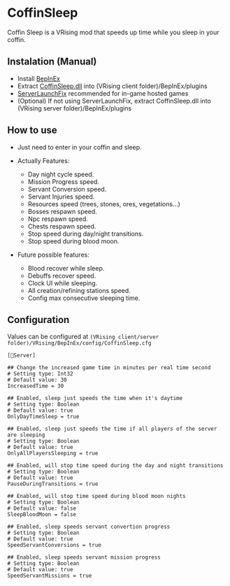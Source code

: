 # CoffinSleep

Coffin Sleep is a VRising mod that speeds up time while you sleep in your coffin.

## Instalation (Manual)

* Install [BepInEx](https://docs.bepinex.dev/master/articles/user_guide/installation/index.html)
* Extract [CoffinSleep.dll](https://github.com/caioreix/CoffinSleep/releases) into (VRising client folder)/BepInEx/plugins
* [ServerLaunchFix](https://v-rising.thunderstore.io/package/Mythic/ServerLaunchFix/) recommended for in-game hosted
  games
* (Optional) If not using ServerLaunchFix, extract CoffinSleep.dll into (VRising server folder)/BepInEx/plugins

## How to use

* Just need to enter in your coffin and sleep.

* Actually Features:
  - Day night cycle speed.
  - Mission Progress speed.
  - Servant Conversion speed.
  - Servant Injuries speed. 
  - Resources speed (trees, stones, ores, vegetations...)
  - Bosses respawn speed.
  - Npc respawn speed.
  - Chests respawn speed.
  - Stop speed during day/night transitions.
  - Stop speed during blood moon.

* Future possible features:
  - Blood recover while sleep.
  - Debuffs recover speed.
  - Clock UI while sleeping.
  - All creation/refining stations speed.
  - Config max consecutive sleeping time.

## Configuration

Values can be configured at `(VRising client/server folder)/VRising/BepInEx/config/CoffinSleep.cfg`

```
[🔧Server]

## Change the increased game time in minutes per real time second
# Setting type: Int32
# Default value: 30
IncreasedTime = 30

## Enabled, sleep just speeds the time when it's daytime
# Setting type: Boolean
# Default value: true
OnlyDayTimeSleep = true

## Enabled, sleep just speeds the time if all players of the server are sleeping
# Setting type: Boolean
# Default value: true
OnlyAllPlayersSleeping = true

## Enabled, will stop time speed during the day and night transitions
# Setting type: Boolean
# Default value: true
PauseDuringTransitions = true

## Enabled, will stop time speed during blood moon nights
# Setting type: Boolean
# Default value: false
SleepBloodMoon = false

## Enabled, sleep speeds servant convertion progress
# Setting type: Boolean
# Default value: true
SpeedServantConversions = true

## Enabled, sleep speeds servant mission progress
# Setting type: Boolean
# Default value: true
SpeedServantMissions = true
```